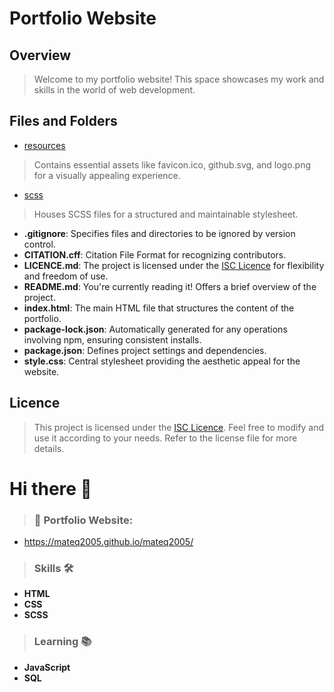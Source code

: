 # Portfolio Website

## Overview

> Welcome to my portfolio website! This space showcases my work and skills in the world of web development.

## Files and Folders

- [resources](resources)
> Contains essential assets like favicon.ico, github.svg, and logo.png for a visually appealing experience.

- [scss](scss)
> Houses SCSS files for a structured and maintainable stylesheet.
- **.gitignore**: Specifies files and directories to be ignored by version control.
- **CITATION.cff**: Citation File Format for recognizing contributors.
- **LICENCE.md**: The project is licensed under the [ISC Licence](LICENCE.md) for flexibility and freedom of use.
- **README.md**: You're currently reading it! Offers a brief overview of the project.
- **index.html**: The main HTML file that structures the content of the portfolio.
- **package-lock.json**: Automatically generated for any operations involving npm, ensuring consistent installs.
- **package.json**: Defines project settings and dependencies.
- **style.css**: Central stylesheet providing the aesthetic appeal for the website.

## Licence

> This project is licensed under the [ISC Licence](LICENCE.md). Feel free to modify and use it according to your needs. Refer to the license file for more details.

# Hi there 👋

> ### 🔗 Portfolio Website:
- https://mateq2005.github.io/mateq2005/

> ### Skills 🛠️
- **HTML**
- **CSS**
- **SCSS**

> ### Learning 📚
- **JavaScript**
- **SQL**
